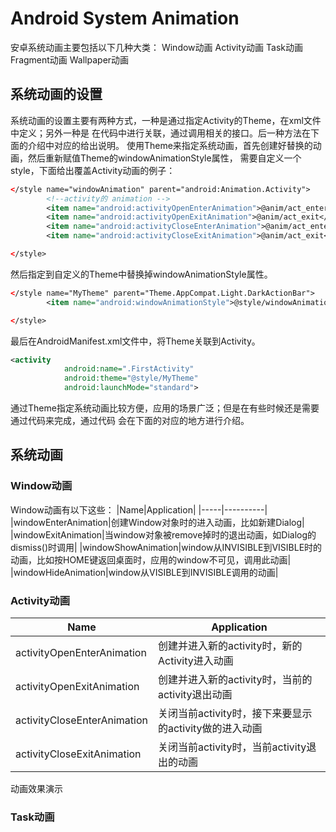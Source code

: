 # Android System Animation
安卓系统动画主要包括以下几种大类：
Window动画
Activity动画
Task动画
Fragment动画
Wallpaper动画

## 系统动画的设置
系统动画的设置主要有两种方式，一种是通过指定Activity的Theme，在xml文件中定义；另外一种是
在代码中进行关联，通过调用相关的接口。后一种方法在下面的介绍中对应的给出说明。
使用Theme来指定系统动画，首先创建好替换的动画，然后重新赋值Theme的windowAnimationStyle属性，
需要自定义一个style，下面给出覆盖Activity动画的例子：
``` xml
</style name="windowAnimation" parent="android:Animation.Activity">
        <!--activity的 animation -->
        <item name="android:activityOpenEnterAnimation">@anim/act_enter</item>
        <item name="android:activityOpenExitAnimation">@anim/act_exit</item>
        <item name="android:activityCloseEnterAnimation">@anim/act_enter</item>
        <item name="android:activityCloseExitAnimation">@anim/act_exit</item>

</style>
```
然后指定到自定义的Theme中替换掉windowAnimationStyle属性。
``` xml
</style name="MyTheme" parent="Theme.AppCompat.Light.DarkActionBar">
        <item name="android:windowAnimationStyle">@style/windowAnimation</item>

</style>
```
最后在AndroidManifest.xml文件中，将Theme关联到Activity。
``` xml
<activity
            android:name=".FirstActivity"
            android:theme="@style/MyTheme"
            android:launchMode="standard">
```
通过Theme指定系统动画比较方便，应用的场景广泛；但是在有些时候还是需要通过代码来完成，通过代码
会在下面的对应的地方进行介绍。

## 系统动画
### Window动画
Window动画有以下这些：
|Name|Application|
|-----|----------|
|windowEnterAnimation|创建Window对象时的进入动画，比如新建Dialog|
|windowExitAnimation|当window对象被remove掉时的退出动画，如Dialog的dismiss()时调用|
|windowShowAnimation|window从INVISIBLE到VISIBLE时的动画，比如按HOME键返回桌面时，应用的window不可见，调用此动画|
|windowHideAnimation|window从VISIBLE到INVISIBLE调用的动画|


### Activity动画
|Name|Application|
|-----|----------|
|activityOpenEnterAnimation|创建并进入新的activity时，新的Activity进入动画|
|activityOpenExitAnimation|创建并进入新的activity时，当前的activity退出动画|
|activityCloseEnterAnimation|关闭当前activity时，接下来要显示的activity做的进入动画|
|activityCloseExitAnimation|关闭当前activity时，当前activity退出的动画|
动画效果演示


### Task动画








